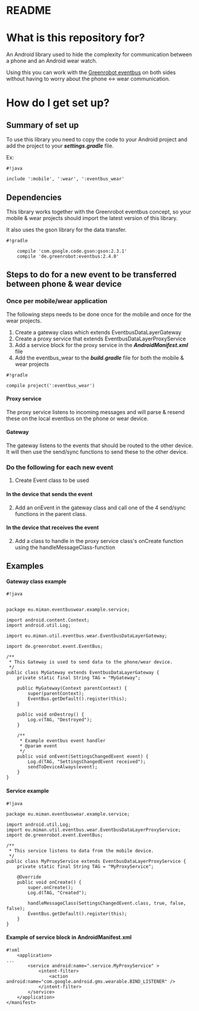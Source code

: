 # README #

# What is this repository for? #

An Android library used to hide the complexity for communication  between a phone and an Android wear watch.

Using this you can work with the [Greenrobot eventbus](https://github.com/greenrobot/EventBus) on both sides without having to worry about the phone <-> wear communication.

# How do I get set up? #

## Summary of set up ##

To use this library you need to copy the code to your Android project and add the project to your ***settings.gradle*** file.

Ex: 
```
#!java

include ':mobile', ':wear', ':eventbus_wear'
```



## Dependencies ##

This library works together with the Greenrobot eventbus concept, so your mobile & wear projects should import the latest version of this library.

It also uses the gson library for the data transfer.

```
#!gradle

    compile 'com.google.code.gson:gson:2.3.1'
    compile 'de.greenrobot:eventbus:2.4.0'

```

## Steps to do for a new event to be transferred between phone & wear device ##

### Once per mobile/wear application ###

The following steps needs to be done once for the mobile and once for the wear projects.

1. Create a gateway class which extends EventbusDataLayerGateway
2. Create a proxy service that extends EventbusDataLayerProxyService
3. Add a service block for the proxy service in the ***AndroidManifest.xml*** file
4. Add the eventbus_wear to the ***build.gradle*** file for both the mobile & wear projects

```
#!gradle

compile project(':eventbus_wear')
```



#### Proxy service ####

The proxy service listens to incoming messages and will parse & resend these on the local eventbus on the phone or wear device.

#### Gateway ####

The gateway listens to the events that should be routed to the other device. It will then use the send/sync functions to send these to the other device.

### Do the following for each new event ###

1. Create Event class to be used

#### In the device that sends the event ####
2. Add an onEvent in the gateway class and call one of the 4 send/sync functions in the parent class.

#### In the device that receives the event ####
2. Add a class to handle in the proxy service class's onCreate function using the handleMessageClass-function

## Examples ##

#### Gateway class example ####

```
#!java


package eu.miman.eventbuswear.example.service;

import android.content.Context;
import android.util.Log;

import eu.miman.util.eventbus.wear.EventbusDataLayerGateway;

import de.greenrobot.event.EventBus;

/**
 * This Gateway is used to send data to the phone/wear device.
 */
public class MyGateway extends EventbusDataLayerGateway {
    private static final String TAG = "MyGateway";

    public MyGateway(Context parentContext) {
        super(parentContext);
        EventBus.getDefault().register(this);
    }

    public void onDestroy() {
        Log.v(TAG, "Destroyed");
    }

    /**
     * Example eventbus event handler
     * @param event
     */
    public void onEvent(SettingsChangedEvent event) {
        Log.d(TAG, "SettingsChangedEvent received");
        sendToDeviceAlways(event);
    }
}

```

#### Service example ####


```
#!java

package eu.miman.eventbuswear.example.service;

import android.util.Log;
import eu.miman.util.eventbus.wear.EventbusDataLayerProxyService;
import de.greenrobot.event.EventBus;

/**
 * This service listens to data from the mobile device.
 */
public class MyProxyService extends EventbusDataLayerProxyService {
    private static final String TAG = "MyProxyService";

    @Override
    public void onCreate() {
        super.onCreate();
        Log.d(TAG, "Created");

        handleMessageClass(SettingsChangedEvent.class, true, false, false);
        EventBus.getDefault().register(this);
    }
}

```

#### Example of service block in AndroidManifest.xml ####


```
#!xml
    <application>
...
        <service android:name=".service.MyProxyService" >
            <intent-filter>
                <action android:name="com.google.android.gms.wearable.BIND_LISTENER" />
            </intent-filter>
        </service>
    </application>
</manifest>
```